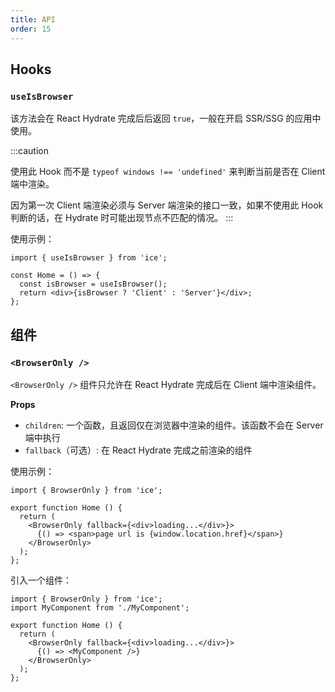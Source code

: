 ```yaml
---
title: API
order: 15
---
```



## Hooks

### `useIsBrowser`

该方法会在 React Hydrate 完成后后返回 `true`，一般在开启 SSR/SSG 的应用中使用。

:::caution

使用此 Hook 而不是 `typeof windows !== 'undefined'` 来判断当前是否在 Client 端中渲染。

因为第一次 Client 端渲染必须与 Server 端渲染的接口一致，如果不使用此 Hook 判断的话，在 Hydrate 时可能出现节点不匹配的情况。 
:::

使用示例：

```tsx
import { useIsBrowser } from 'ice';

const Home = () => {
  const isBrowser = useIsBrowser();
  return <div>{isBrowser ? 'Client' : 'Server'}</div>;
};
```

## 组件

### `<BrowserOnly />`

`<BrowserOnly />` 组件只允许在 React Hydrate 完成后在 Client 端中渲染组件。

**Props**

- `children`: 一个函数，且返回仅在浏览器中渲染的组件。该函数不会在 Server 端中执行
- `fallback`（可选）: 在 React Hydrate 完成之前渲染的组件

使用示例：

```tsx
import { BrowserOnly } from 'ice';

export function Home () {
  return (
    <BrowserOnly fallback={<div>loading...</div>}>
      {() => <span>page url is {window.location.href}</span>}
    </BrowserOnly>
  );
};
```

引入一个组件：
```tsx
import { BrowserOnly } from 'ice';
import MyComponent from './MyComponent';

export function Home () {
  return (
    <BrowserOnly fallback={<div>loading...</div>}>
      {() => <MyComponent />}
    </BrowserOnly>
  );
};
```
